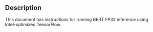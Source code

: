 <!-- 10. Description -->
## Description

This document has instructions for running BERT FP32 inference using
Intel-optimized TensorFlow.

